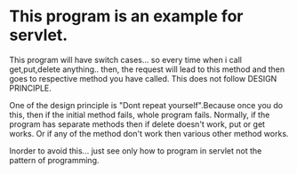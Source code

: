 # This program is an example for servlet.




This program will have switch cases... so every time when i call get,put,delete anything.. then, the request will lead to this method and then goes to respective method you have called. This does not follow DESIGN PRINCIPLE. 

One of the design principle is "Dont repeat yourself".Because once you do this, then if the initial method fails, whole program fails.
Normally, if the program has separate methods then if delete doesn't work, put or get works. Or if any of the method don't work then various other method works.

Inorder to avoid this... just see only how to program in servlet not the pattern of programming.
